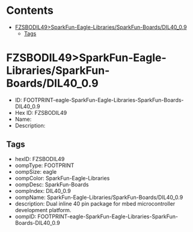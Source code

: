 



Contents
========

* [FZSBODIL49>SparkFun-Eagle-Libraries/SparkFun-Boards/DIL40_0.9](#fzsbodil49sparkfun-eagle-librariessparkfun-boardsdil40_09)
	* [Tags](#tags)

# FZSBODIL49>SparkFun-Eagle-Libraries/SparkFun-Boards/DIL40_0.9

- ID: FOOTPRINT-eagle-SparkFun-Eagle-Libraries-SparkFun-Boards-DIL40_0.9
- Hex ID: FZSBODIL49
- Name: 
- Description: 

## Tags

- hexID: FZSBODIL49
- oompType: FOOTPRINT
- oompSize: eagle
- oompColor: SparkFun-Eagle-Libraries
- oompDesc: SparkFun-Boards
- oompIndex: DIL40_0.9
- oompName: SparkFun-Eagle-Libraries/SparkFun-Boards/DIL40_0.9
- description: Dual inline 40 pin package for mbed microcontroller development platform.
- oompID: FOOTPRINT-eagle-SparkFun-Eagle-Libraries-SparkFun-Boards-DIL40_0.9
